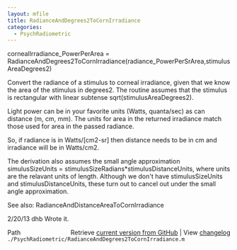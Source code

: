 ```yaml
---
layout: mfile
title: RadianceAndDegrees2ToCornIrradiance
categories:
  - PsychRadiometric
---
```


cornealIrradiance\_PowerPerArea = RadianceAndDegrees2ToCornIrradiance\(radiance\_PowerPerSrArea,stimulusAreaDegrees2\)

Convert the radiance of a stimulus to corneal irradiance, given that we know the area of the stimulus in degrees2.
The routine assumes that the stimulus is rectangular with linear subtense sqrt\(stimulusAreaDegrees2\).

Light power can be in your favorite units \(Watts, quanta/sec\) as can distance \(m, cm, mm\).  The units for
area in the returned irradiance match those used for area in the passed radiance.

So, if radiance is in Watts/\[cm2\-sr\] then distance needs to be in cm and irradiance will be in Watts/cm2.

The derivation also assumes the small angle approximation simulusSizeUnits = stimulusSizeRadians\*stimulusDistanceUnits,
where units are the relavant units of length.  Although we don't have stimulusSizeUnits and stimulusDistanceUnits,
these turn out to cancel out under the small angle approximation.

See also: RadianceAndDistanceAreaToCornIrradiance

2/20/13  dhb  Wrote it.


<div class="code_header" style="text-align:right;">
  <span style="float:left;">Path&nbsp;&nbsp;</span> <span class="counter">Retrieve <a href=
  "https://raw.github.com/Psychtoolbox-3/Psychtoolbox-3/beta/./PsychRadiometric/RadianceAndDegrees2ToCornIrradiance.m">current version from GitHub</a> | View <a href=
  "https://github.com/Psychtoolbox-3/Psychtoolbox-3/commits/beta/./PsychRadiometric/RadianceAndDegrees2ToCornIrradiance.m">changelog</a></span>
</div>
<div class="code">
  <code>./PsychRadiometric/RadianceAndDegrees2ToCornIrradiance.m</code>
</div>
